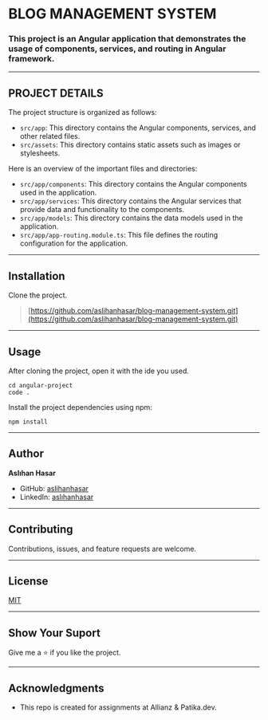 # BLOG MANAGEMENT SYSTEM

### This project is an Angular application that demonstrates the usage of components, services, and routing in Angular framework.

---

## PROJECT DETAILS

The project structure is organized as follows:

- `src/app`: This directory contains the Angular components, services, and other related files.
- `src/assets`: This directory contains static assets such as images or stylesheets.

Here is an overview of the important files and directories:

- `src/app/components`: This directory contains the Angular components used in the application.
- `src/app/services`: This directory contains the Angular services that provide data and functionality to the components.
- `src/app/models`: This directory contains the data models used in the application.
- `src/app/app-routing.module.ts`: This file defines the routing configuration for the application.

---

## Installation

Clone the project.
> [https://github.com/aslihanhasar/blog-management-system.git](https://github.com/aslihanhasar/blog-management-system.git)

---

## Usage
After cloning the project, open it with the ide you used.

```
cd angular-project
code .
```

Install the project dependencies using npm:

```
npm install

```
---

## Author
**Aslıhan Hasar**

* GitHub: [aslihanhasar](https://github.com/aslihanhasar)
* LinkedIn: [aslıhanhasar](https://www.linkedin.com/in/asl%C4%B1hanhasar
  )
---

## Contributing
Contributions, issues, and feature requests are welcome.

---

## License

[MIT](https://choosealicense.com/licenses/mit/)

---

## Show Your Suport
Give me a &#11088; if you like the project.

---

## Acknowledgments
* This repo is created for assignments at Allianz & Patika.dev.



